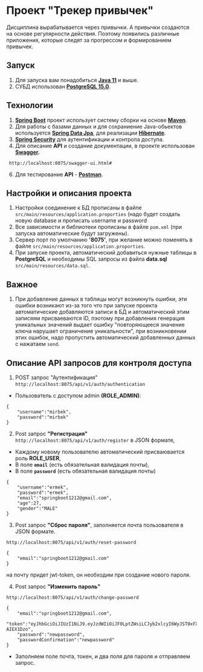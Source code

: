 # Проект "Трекер привычек"

Дисциплина вырабатывается через привычки. А привычки создаются на основе регулярности действия. 
Поэтому появились различные приложения, которые следят за прогрессом и формированием привычек.

## Запуск

1. Для запуска вам понадобиться **[Java 11](https://www.java.com/ru/)** и выше.
2. СУБД использован **[PostgreSQL 15.0](https://www.postgresql.org/)**.

## Технологии

1. **[Spring Boot](https://spring.io/projects/spring-boot)** проект использует систему сборки на основе **[Maven](https://maven.apache.org/)**.
2. Для работы с базами данных и для сохраниение Java-обьектов используется **[Spring Data Jpa](https://docs.spring.io/spring-data/jpa/docs/current/reference/html/)**, для реализации **[Hibernate](https://hibernate.org/)**.
3. **[Spring Security](https://spring.io/projects/spring-security)** для аутентификации и контрола доступа.
4. Для описание **API** и создание документации, в проекте использован **[Swagger](https://swagger.io/).**
````
 http://localhost:8075/swagger-ui.html#
````
6. Для тестирование **API** - **[Postman](https://www.postman.com/)**.

## Настройки и описания проекта

1. Настройки соединение к БД прописаны в файле `src/main/resources/application.proporties` (надо будет создать новую database и прописать username и password
2. Все зависимости и библиотеки прописаны в файле `pom.xml` (при запуска автоматические будут загружены).
3. Сервер порт по умолчанию **'8075'**, при желание можно поменять в файле `src/main/resources/application.proporties`.
4. При запуске проекта, автоматический добавиться нужные таблицы в **PostgreSQL** и необходимы SQL запросы из файла **data.sql** `src/main/resources/data.sql`.

## Важное

1. При добавление данных в таблицы могут возникнуть ошибки, эти ошибки возникают из-за того что при запуске проекта автоматические добавляются записи в БД и 
автоматический этим записяям присваеваются ID, пэотому при добавления генерация уникальных значений выдает ошибку "повторяющееся значение ключа нарушает 
ограничение уникальности", при возникновении этих ошибок, надо пропустить автоматический добавленных данных с нажатаем `send`.

## Описание API запросов для контроля доступа 

1. POST запрос "Аутентификация" `http://localhost:8075/api/v1/auth/authentication`

- Пользователь с доступом admin **(ROLE_ADMIN)**: 
````
{
    "username":"mirbek",
    "password":"mirbek"
}
````

2. Post запрос **"Регистрация"** `http://localhost:8075/api/v1/auth/register` в JSON формате, 
- Каждому новому пользователю автоматический присваювается роль **ROLE_USER**, 
- В поле **`email`** (есть обязательная валидация почты), 
- В поле  **`password`** (есть обязательная валидация почты)
````
{
    "username":"ermek",
    "password":"ermek",
    "email":"springboot1212@gmail.com",
    "age":27,
    "gender":"MALE"
}
````

3. Post запрос **"Сброс пароля"**, заполняется почта пользователя в JSON формате.
````
http://localhost:8075/api/v1/auth/reset-password
````
````
{
    "email":"springboot1212@gmail.com"
}
````
на почту придет jwt-token, он необходим при создание нового пароля.

4. Post запрос **"Изменить пароль"**
````
http://localhost:8075/api/v1/auth/change-password
````
````
{
    "email":"springboot1212@gmail.com",
    "token":"eyJhbGciOiJIUzI1NiJ9.eyJzdWIiOiJF0LptZWsiLCJyb2xlcyI6WyJST0xFX1VTRVIiXSwiaWF0IjoxNjgyMTc5Mjk0LCJleHAiOjE2ODIxODI4OTR9.uW5Ktyag87pA7N48aQ5vjugg4H8slTY6sd-AIEX1Dzo",
    "password":"newpassword",
    "passwordConfirmation":"newpassword"
}
````
- Заполняем поле почта, токен, и два поля для пароля и отправляем запрос.

